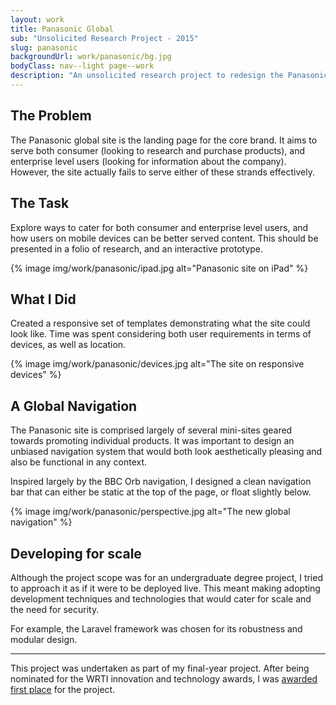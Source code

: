 ```yaml
---
layout: work
title: Panasonic Global
sub: "Unsolicited Research Project - 2015"
slug: panasonic
backgroundUrl: work/panasonic/bg.jpg
bodyClass: nav--light page--work
description: "An unsolicited research project to redesign the Panasonic Global landing site. Design and development."
---
```


<div class="inner-columns inner-columns--work">
    <div class="inner-columns__col">
        <h2>The Problem</h2>
        <p>The Panasonic global site is the landing page for the core brand. It aims to serve both consumer (looking to research and purchase products), and enterprise level users (looking for information about the company). However, the site actually fails to serve either of these strands effectively.</p>
    </div>
    <div class="inner-columns__col">
        <h2>The Task</h2>
        <p>Explore ways to cater for both consumer and enterprise level users, and how users on mobile devices can be better served content. This should be presented in a folio of research, and an interactive prototype.</p>
    </div>
</div>

{% image img/work/panasonic/ipad.jpg alt="Panasonic site on iPad" %}

<div class="page__article--inner">
    <h2>What I Did</h2>
    <p>Created a responsive set of templates demonstrating what the site could look like. Time was spent considering both user requirements in terms of devices, as well as location.</p>
</div>
{% image img/work/panasonic/devices.jpg alt="The site on responsive devices" %}

<div class="page__article--inner">
    <h2>A Global Navigation</h2>
    <p>The Panasonic site is comprised largely of several mini-sites geared towards promoting individual products. It was important to design an unbiased navigation system that would both look aesthetically pleasing and also be functional in any context.</p>
    <p>Inspired largely by the BBC Orb navigation, I designed a clean navigation bar that can either be static at the top of the page, or float slightly below.</p>
</div>

{% image img/work/panasonic/perspective.jpg alt="The new global navigation" %}

<div class="page__article--inner">
    <h2>Developing for scale</h2>
    <p>Although the project scope was for an undergraduate degree project, I tried to approach it as if it were to be deployed live. This meant making adopting development techniques and technologies that would cater for scale and the need for security.</p>
    <p>For example, the Laravel framework was chosen for its robustness and modular design.</p>
    <hr>
    <p>This project was undertaken as part of my final-year project. After being nominated for the WRTI innovation and technology awards, I was <a href="http://official.blog.solent.ac.uk/press-releases/bridging-the-innovation-gap-from-necessity-to-invention/">awarded first place</a> for the project.</p>
</div>